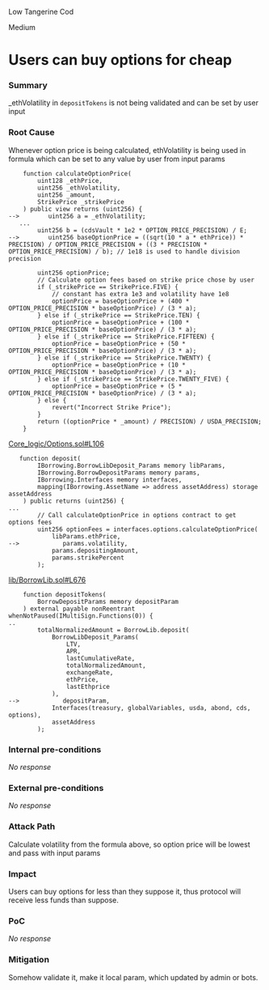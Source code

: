 Low Tangerine Cod

Medium

# Users can buy options for cheap

### Summary

_ethVolatility in `depositTokens` is not being validated and can be set by user input

### Root Cause

Whenever option price is being calculated, ethVolatility is being used in formula which can be set to any value by user from input params
```solidity
    function calculateOptionPrice(
        uint128 _ethPrice,
        uint256 _ethVolatility,
        uint256 _amount,
        StrikePrice _strikePrice
    ) public view returns (uint256) {
-->        uint256 a = _ethVolatility;
   ...
        uint256 b = (cdsVault * 1e2 * OPTION_PRICE_PRECISION) / E;
-->        uint256 baseOptionPrice = ((sqrt(10 * a * ethPrice)) * PRECISION) / OPTION_PRICE_PRECISION + ((3 * PRECISION * OPTION_PRICE_PRECISION) / b); // 1e18 is used to handle division precision

        uint256 optionPrice;
        // Calculate option fees based on strike price chose by user
        if (_strikePrice == StrikePrice.FIVE) {
            // constant has extra 1e3 and volatility have 1e8
            optionPrice = baseOptionPrice + (400 * OPTION_PRICE_PRECISION * baseOptionPrice) / (3 * a);
        } else if (_strikePrice == StrikePrice.TEN) {
            optionPrice = baseOptionPrice + (100 * OPTION_PRICE_PRECISION * baseOptionPrice) / (3 * a);
        } else if (_strikePrice == StrikePrice.FIFTEEN) {
            optionPrice = baseOptionPrice + (50 * OPTION_PRICE_PRECISION * baseOptionPrice) / (3 * a);
        } else if (_strikePrice == StrikePrice.TWENTY) {
            optionPrice = baseOptionPrice + (10 * OPTION_PRICE_PRECISION * baseOptionPrice) / (3 * a);
        } else if (_strikePrice == StrikePrice.TWENTY_FIVE) {
            optionPrice = baseOptionPrice + (5 * OPTION_PRICE_PRECISION * baseOptionPrice) / (3 * a);
        } else {
            revert("Incorrect Strike Price");
        }
        return ((optionPrice * _amount) / PRECISION) / USDA_PRECISION;
    }

```
[Core_logic/Options.sol#L106](https://github.com/sherlock-audit/2024-11-autonomint/blob/main/Blockchain/Blockchian/contracts/Core_logic/Options.sol#L106)

```solidity
   function deposit(
        IBorrowing.BorrowLibDeposit_Params memory libParams,
        IBorrowing.BorrowDepositParams memory params,
        IBorrowing.Interfaces memory interfaces,
        mapping(IBorrowing.AssetName => address assetAddress) storage assetAddress
    ) public returns (uint256) {
...
        // Call calculateOptionPrice in options contract to get options fees
        uint256 optionFees = interfaces.options.calculateOptionPrice(
            libParams.ethPrice,
-->            params.volatility,
            params.depositingAmount,
            params.strikePercent
        );
```
[lib/BorrowLib.sol#L676](https://github.com/sherlock-audit/2024-11-autonomint/blob/main/Blockchain/Blockchian/contracts/lib/BorrowLib.sol#L676)

```solidity
    function depositTokens(
        BorrowDepositParams memory depositParam
    ) external payable nonReentrant whenNotPaused(IMultiSign.Functions(0)) {
..
        totalNormalizedAmount = BorrowLib.deposit(
            BorrowLibDeposit_Params(
                LTV,
                APR,
                lastCumulativeRate,
                totalNormalizedAmount,
                exchangeRate,
                ethPrice,
                lastEthprice
            ),
-->            depositParam,
            Interfaces(treasury, globalVariables, usda, abond, cds, options),
            assetAddress
        );

```

### Internal pre-conditions

_No response_

### External pre-conditions

_No response_

### Attack Path

Calculate volatility from the formula above, so option price will be lowest and pass with input params

### Impact

Users can buy options for less than they suppose it, thus protocol will receive less funds than suppose.

### PoC

_No response_

### Mitigation

Somehow validate it, make it local param, which updated by admin or bots.